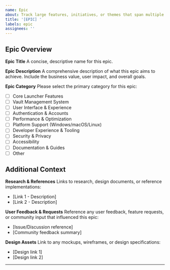 ```yaml
---
name: Epic
about: Track large features, initiatives, or themes that span multiple issues
title: '[EPIC] '
labels: epic
assignees: ''
---
```


## Epic Overview

**Epic Title**
A concise, descriptive name for this epic.

**Epic Description**
A comprehensive description of what this epic aims to achieve. Include the business value, user impact, and overall goals.

**Epic Category**
Please select the primary category for this epic:

- [ ] Core Launcher Features
- [ ] Vault Management System
- [ ] User Interface & Experience
- [ ] Authentication & Accounts
- [ ] Performance & Optimization
- [ ] Platform Support (Windows/macOS/Linux)
- [ ] Developer Experience & Tooling
- [ ] Security & Privacy
- [ ] Accessibility
- [ ] Documentation & Guides
- [ ] Other

## Additional Context

**Research & References**
Links to research, design documents, or reference implementations:

- [Link 1 - Description]
- [Link 2 - Description]

**User Feedback & Requests**
Reference any user feedback, feature requests, or community input that influenced this epic:

- [Issue/Discussion reference]
- [Community feedback summary]

**Design Assets**
Link to any mockups, wireframes, or design specifications:

- [Design link 1]
- [Design link 2]

---

<!--
Epic Management Notes:
- Update progress regularly
- Link new related issues as sub-issues when they are created
- Close this epic only when all linked sub-issues are resolved
- Use labels to categorize and filter epics
- Consider breaking very large epics into smaller ones
-->
